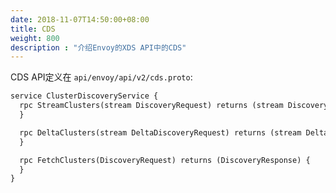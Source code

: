 ```yaml
---
date: 2018-11-07T14:50:00+08:00
title: CDS
weight: 800
description : "介绍Envoy的XDS API中的CDS"
---
```


CDS API定义在 `api/envoy/api/v2/cds.proto`:

```protobuf
service ClusterDiscoveryService {
  rpc StreamClusters(stream DiscoveryRequest) returns (stream DiscoveryResponse) {
  }

  rpc DeltaClusters(stream DeltaDiscoveryRequest) returns (stream DeltaDiscoveryResponse) {
  }

  rpc FetchClusters(DiscoveryRequest) returns (DiscoveryResponse) {
  }
}
```